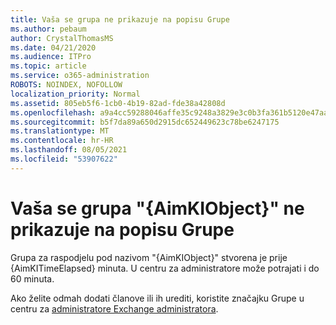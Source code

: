```yaml
---
title: Vaša se grupa ne prikazuje na popisu Grupe
ms.author: pebaum
author: CrystalThomasMS
ms.date: 04/21/2020
ms.audience: ITPro
ms.topic: article
ms.service: o365-administration
ROBOTS: NOINDEX, NOFOLLOW
localization_priority: Normal
ms.assetid: 805eb5f6-1cb0-4b19-82ad-fde38a42808d
ms.openlocfilehash: a9a4cc59288046affe35c9248a3829e3c0b3fa361b5120e47aaeaa34eec7a983
ms.sourcegitcommit: b5f7da89a650d2915dc652449623c78be6247175
ms.translationtype: MT
ms.contentlocale: hr-HR
ms.lasthandoff: 08/05/2021
ms.locfileid: "53907622"
---
```

# <a name="your-group-aimkiobject-not-showing-in-groups-list"></a>Vaša se grupa "{AimKIObject}" ne prikazuje na popisu Grupe

Grupa za raspodjelu pod nazivom "{AimKIObject}" stvorena je prije {AimKITimeElapsed} minuta. U centru za administratore može potrajati i do 60 minuta.
  
Ako želite odmah dodati članove ili ih urediti, koristite značajku Grupe u centru za [administratore Exchange administratora](https://outlook.office365.com/ecp/?rfr=Admin_o365&amp;exsvurl=1&amp;mkt=en-US.aspx).
  

